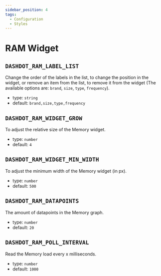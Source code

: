 ```yaml
---
sidebar_position: 4
tags:
  - Configuration
  - Styles
---
```


# RAM Widget

## `DASHDOT_RAM_LABEL_LIST`

Change the order of the labels in the list, to change the position in the widget, or remove an item from the list, to remove it from the widget (The available options are: `brand`, `size`, `type`, `frequency`).

- type: `string`
- default: `brand,size,type,frequency`

## `DASHDOT_RAM_WIDGET_GROW`

To adjust the relative size of the Memory widget.

- type: `number`
- default: `4`

## `DASHDOT_RAM_WIDGET_MIN_WIDTH`

To adjust the minimum width of the Memory widget (in px).

- type: `number`
- default: `500`

## `DASHDOT_RAM_DATAPOINTS`

The amount of datapoints in the Memory graph.

- type: `number`
- default: `20`

## `DASHDOT_RAM_POLL_INTERVAL`

Read the Memory load every x milliseconds.

- type: `number`
- default: `1000`
